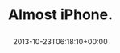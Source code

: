 ---
retweeted: false
source: <a href="http://twitter.com/download/android" rel="nofollow">Twitter for Android</a>
entities:
  user_mentions: []
  urls: []
  symbols: []
  media:
  - expanded_url: https://twitter.com/bascht/status/392897716805980160/photo/1
    indices:
    - '15'
    - '37'
    url: http://t.co/luUQs6ACjs
    media_url: http://pbs.twimg.com/media/BXPaZDgIYAAUvHP.jpg
    id_str: '392897716483022848'
    id: '392897716483022848'
    media_url_https: https://pbs.twimg.com/media/BXPaZDgIYAAUvHP.jpg
    sizes:
      small:
        w: '680'
        h: '383'
        resize: fit
      medium:
        w: '1200'
        h: '675'
        resize: fit
      thumb:
        w: '150'
        h: '150'
        resize: crop
      large:
        w: '2048'
        h: '1152'
        resize: fit
    type: photo
    display_url: pic.twitter.com/luUQs6ACjs
  hashtags: []
display_text_range:
- '0'
- '37'
favorite_count: '0'
id_str: '392897716805980160'
truncated: false
retweet_count: '0'
id: '392897716805980160'
possibly_sensitive: false
created_at: Wed Oct 23 06:18:10 +0000 2013
favorited: false
full_text: Almost iPhone.
lang: en
extended_entities:
  media:
  - expanded_url: https://twitter.com/bascht/status/392897716805980160/photo/1
    indices:
    - '15'
    - '37'
    url: http://t.co/luUQs6ACjs
    media_url: http://pbs.twimg.com/media/BXPaZDgIYAAUvHP.jpg
    id_str: '392897716483022848'
    id: '392897716483022848'
    media_url_https: https://pbs.twimg.com/media/BXPaZDgIYAAUvHP.jpg
    sizes:
      small:
        w: '680'
        h: '383'
        resize: fit
      medium:
        w: '1200'
        h: '675'
        resize: fit
      thumb:
        w: '150'
        h: '150'
        resize: crop
      large:
        w: '2048'
        h: '1152'
        resize: fit
    type: photo
    display_url: pic.twitter.com/luUQs6ACjs
tags:
- pesos/twitter
date: '2013-10-23T06:18:10+00:00'
src: https://twitter.com/bascht/status/392897716805980160
original_url: https://twitter.com/bascht/status/392897716805980160
type: twitter_tweet
media_url: https://img.bascht.com/twitter/pbs.twimg.com/media/BXPaZDgIYAAUvHP.jpg
text: Almost iPhone.
title: 'Almost iPhone.

  '

---